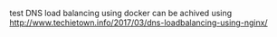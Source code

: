 test
DNS load balancing using docker can be achived using http://www.techietown.info/2017/03/dns-loadbalancing-using-nginx/
